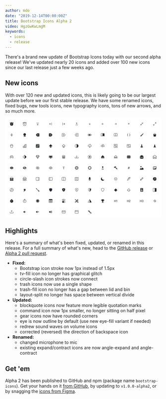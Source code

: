 ```yaml
---
author: mdo
date: "2019-12-14T00:00:00Z"
title: Bootstrap Icons Alpha 2
video: HgzGwKwLmgM
keywords:
  - icons
  - release
---
```


There's a brand new update of Bootstrap Icons today with our second alpha release! We've updated nearly 20 icons and added over 100 new icons since our last release just a few weeks ago.

## New icons

With over 120 new and updated icons, this is likely going to be our largest update before we our first stable release. We have some renamed icons, fixed bugs, new tools icons, new typography icons, tons of new arrows, and so much more.

[![New icons in Alpha 2](/assets/img/2019/12/bootstrap-icons-alpha2-new.png)](https://icons.getbootstrap.com/)

## Highlights

Here's a summary of what's been fixed, updated, or renamed in this release. For a full summary of what's new, head to the [GitHub release](https://github.com/twbs/icons/releases/tag/v1.0.0-alpha2) or [Alpha 2 pull request](https://github.com/twbs/icons/pull/78).

- **Fixed:**
  - Bootstrap icon stroke now 1px instead of 1.5px
  - tv-fill icon no longer has graphical glitch
  - circle-slash icon strokes now connect
  - trash icons now use a single shape
  - trash-fill icon no longer has a gap between lid and bin
  - layout-split no longer has space between vertical divide
- **Updated:**
  - blockquote icons now feature more legible quotation marks
  - command icon now 1px smaller, no longer sitting on half pixel
  - gear icons now have rounded corners
  - eye is now outline by default (use new eye-fill variant if needed)
  - redrew sound waves on volume icons
  - corrected (reversed) the direction of backspace icon
- **Renamed:**
  - changed microphone to mic
  - existing expand/contract icons are now angle-expand and angle-contract

## Get 'em

Alpha 2 has been published to GitHub and npm (package name `bootstrap-icons`). Get your hands on it [from GitHub](https://github.com/twbs/icons/releases), by updating to `v1.0.0-alpha2`, or by snagging the [icons from Figma](https://www.figma.com/file/0xfDVFogWu6g15bVOvBzxS/Bootstrap-Icons-v1.0.0-alpha2).
